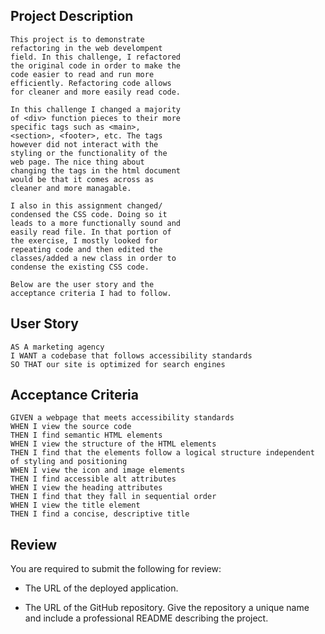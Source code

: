 ## Project Description
```
This project is to demonstrate 
refactoring in the web develompent 
field. In this challenge, I refactored 
the original code in order to make the 
code easier to read and run more 
efficiently. Refactoring code allows 
for cleaner and more easily read code. 

In this challenge I changed a majority 
of <div> function pieces to their more 
specific tags such as <main>, 
<section>, <footer>, etc. The tags 
however did not interact with the 
styling or the functionality of the 
web page. The nice thing about 
changing the tags in the html document 
would be that it comes across as 
cleaner and more managable. 

I also in this assignment changed/
condensed the CSS code. Doing so it 
leads to a more functionally sound and 
easily read file. In that portion of 
the exercise, I mostly looked for 
repeating code and then edited the 
classes/added a new class in order to 
condense the existing CSS code. 

Below are the user story and the 
acceptance criteria I had to follow. 

```

## User Story

```
AS A marketing agency
I WANT a codebase that follows accessibility standards
SO THAT our site is optimized for search engines
```

## Acceptance Criteria

```
GIVEN a webpage that meets accessibility standards
WHEN I view the source code
THEN I find semantic HTML elements
WHEN I view the structure of the HTML elements
THEN I find that the elements follow a logical structure independent of styling and positioning
WHEN I view the icon and image elements
THEN I find accessible alt attributes
WHEN I view the heading attributes
THEN I find that they fall in sequential order
WHEN I view the title element
THEN I find a concise, descriptive title
```

## Review

You are required to submit the following for review:

* The URL of the deployed application.

* The URL of the GitHub repository. Give the repository a unique name and include a professional README describing the project.

